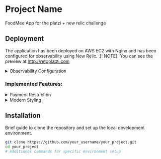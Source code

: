 # Project Name

FoodMee App for the platzi + new relic challenge

## Deployment

The application has been deployed on AWS EC2 with Nginx and has been configured for observability using New Relic.
.[!
NOTE]. You can see the preview at http://retoplatzi.com

<details>
<summary>Observability Configuration</summary>
  
New Relic has been integrated to monitor the performance and health of the application.
</details>

### Implemented Features:

<details>
<summary>Payment Restriction</summary>
  
Functionality has been implemented to not accept payments with American Express cards.
</details>

<details>
<summary>Modern Styling</summary>
  
The design and styling of the page have been done following modern standards.
</details>

## Installation

Brief guide to clone the repository and set up the local development environment.

```bash
git clone https://github.com/your_username/your_project.git
cd your_project
# Additional commands for specific environment setup
